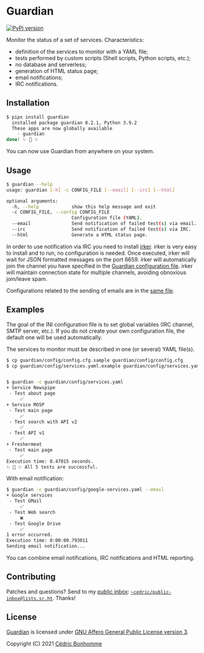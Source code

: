 # Guardian

[![PyPi version](https://img.shields.io/pypi/v/guardian.svg?style=flat-square)](https://pypi.org/project/guardian)

Monitor the status of a set of services. Characteristics:

- definition of the services to monitor with a YAML file;
- tests performed by custom scripts (Shell scripts, Python scripts, etc.);
- no database and serverless;
- generation of HTML status page;
- email notifications;
- IRC notifications.


## Installation

```bash
$ pipx install guardian
  installed package guardian 0.2.1, Python 3.9.2
  These apps are now globally available
    - guardian
done! ✨ 🌟 ✨
```

You can now use Guardian from anywhere on your system.


## Usage

```bash
$ guardian --help
usage: guardian [-h] -c CONFIG_FILE [--email] [--irc] [--html]

optional arguments:
  -h, --help            show this help message and exit
  -c CONFIG_FILE, --config CONFIG_FILE
                        Configuration file (YAML).
  --email               Send notification of failed test(s) via email.
  --irc                 Send notification of failed test(s) via IRC.
  --html                Generate a HTML status page.
```


In order to use notification via IRC you need to install
[irker](http://www.catb.org/~esr/irker/). irker is very easy to install and
to run, no configuration is needed. Once executed, irker will wait for JSON
formatted messages on the port 6659. irker will automatically join the channel
you have specified in the
[Guardian configuration file](guardian/config/conf.cfg.sample#L2).
irker will maintain connection state for multiple channels, avoiding obnoxious
join/leave spam.

Configurations related to the sending of emails are in the
[same file](guardian/config/conf.cfg.sample#L5).


## Examples

The goal of the INI configuration file is to set global variables (IRC channel, SMTP
server, etc.). If you do not create your own configuration file, the default one will
be used automatically.

The services to monitor must be described in one (or several) YAML file(s).


```bash
$ cp guardian/config/config.cfg.sample guardian/config/config.cfg
$ cp guardian/config/services.yaml.example guardian/config/services.yaml


$ guardian -c guardian/config/services.yaml
+ Service Newspipe
 - Test about page
     ✅
+ Service MOSP
 - Test main page
     ✅
 - Test search with API v2
     ✅
 - Test API v1
     ✅
+ Freshermeat
 - Test main page
     ✅
Execution time: 0.47015 seconds.
✨ 🌟 ✨ All 5 tests are successful.
```


With email notification:

```bash
$ guardian -c guardian/config/google-services.yaml --email
+ Google services
 - Test GMail
     ✅
 - Test Web search
     ❌
 - Test Google Drive
     ✅
1 error occurred.
Execution time: 0:00:00.793011
Sending email notification...
```

You can combine email notifications, IRC notifications and HTML reporting.


## Contributing

Patches and questions? Send to my [public
inbox](https://lists.sr.ht/~cedric/public-inbox):
[`~cedric/public-inbox@lists.sr.ht`](mailto:~cedric/public-inbox@lists.sr.ht).
Thanks!


## License

[Guardian](https://sr.ht/~cedric/guardian) is licensed under
[GNU Affero General Public License version 3](https://www.gnu.org/licenses/agpl-3.0.html).

Copyright (C) 2021 [Cédric Bonhomme](https://www.cedricbonhomme.org)
